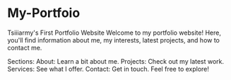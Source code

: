 # My-Portfoio
Tsiiiarmy's  First Portfolio Website
Welcome to my portfolio website! Here, you'll find information about me, my interests, latest projects, and how to contact me.

Sections:
About: Learn a bit about me.
Projects: Check out my latest work.
Services: See what I offer.
Contact: Get in touch.
Feel free to explore!
